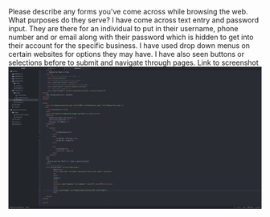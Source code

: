 Please describe any forms you've come across while browsing the web. What purposes do they serve?
    I have come across text entry and password input. They are there for an individual to put in their username, phone number and or email along with their password which is hidden to get into their account for the specific business. I have used drop down menus on certain websites for options they may have. I have also seen buttons or selections before to submit and navigate through pages.
  Link to screenshot
  ![Screenshot](./images/assignment-07-screenshot.png)
